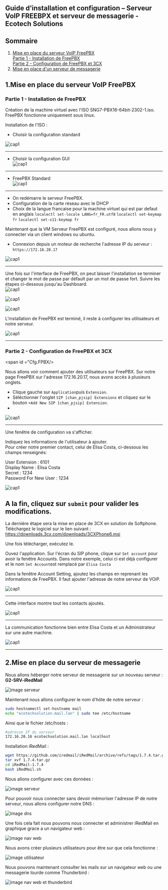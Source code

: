 ## Guide d’installation et configuration – Serveur VoIP FREEBPX et serveur de messagerie - Ecotech Solutions

## Sommaire

1. [Mise en place du serveur VoIP FreePBX](#FreePBX)  
     [Partie 1 - Installation de FreePBX](#Ins.FPBX)  
     [Partie 2 - Configuration de FreePBX et 3CX](#Cfg.FPBX)  
2. [Mise en place d'un serveur de messagerie](#messagerie)  


## 1.Mise en place du serveur VoIP FreePBX
<span id="FreePBS"/><span>

### Partie 1 - Installation de FreePBX
<span id="Ins.FPBX"/><span>
Création de la machine virtuel avec l'ISO SNG7-PBX16-64bit-2302-1.iso.
FreePBX fonctionne uniquement sous linux.

Installation de l'ISO :
- Choisir la configuration standard  


![cap1](/S06/Ressources/FreePBX/freePBX-01.png)

------------------------------------------------------------------------------------  

- Choisir la configuration GUI  
![cap1](/S06/Ressources/FreePBX/freePBX-02.png)

------------------------------------------------------------------------------------  

- FreePBX Standard  
![cap1](/S06/Ressources/FreePBX/freePBX-03.png)
------------------------------------------------------------------------------------  


- On redémarre le serveur FreePBX.
- Configuration de la carte réseau avec le DHCP
- Choix de la langue francaise pour la machine virtuel qui est par defaut en anglais
`localectl set-locale LANG=fr_FR.utf8`
`localectl set-keymap fr`
`localectl set-x11-keymap fr`

Maintenant que la VM Serveur FreePBX est configuré, nous allons nous y connecter via un client windows ou ubuntu.
- Connexion depuis un moteur de recherche l'adresse IP du serveur : `https://172.16.20.17`

![cap1](/S06/Ressources/FreePBX/freePBX-04.png)  

------------------------------------------------------------------------------------  

Une fois sur l'interface de FreePBX, on peut laisser l'installation se terminer et changer le mot de passe par défault par un mot de passe fort.
Suivre les étapes ci-dessous jusqu'au Dashboard.  
![cap1](/S06/Ressources/FreePBX/freePBX-05.png)  

![cap1](/S06/Ressources/FreePBX/freePBX-06.png)  

![cap1](/S06/Ressources/FreePBX/freePBX-07.png)  

L'installation de FreePBX est terminé, il reste à configurer les utilisateurs et notre serveur.  

![cap1](/S06/Ressources/FreePBX/freePBX-09.png)

------------------------------------------------------------------------------------
### Partie 2 - Configuration de FreePBX et 3CX
<span id ="Cfg.FPBX/><span>

Nous allons voir comment ajouter des utilisateurs sur FreePBX.
Sur notre page FreePBX sur l'adresse 172.16.20.17, nous avons accès à plusieurs onglets.
- Clique gauche sur `Application`puis `Extension`.
- Séléctionner l'onglet `SIP [chan_pjsip] Extensions` et cliquez sur le bouton `+Add New SIP [chan_pjsip] Extension`.
- 
![cap1](/S06/Ressources/FreePBX/freePBX-91.png)  

-------------------------------------------------------------------------------------
Une fenêtre de configuration va s'afficher.  

Indiquez les informations de l'utilisateur à ajouter.  
Pour créer notre premier contact, celui de Elisa Costa, ci-dessous les champs renseignés:  

User Extension : 6101  
Display Name : Elisa Costa  
Secret : 1234  
Password For New User : 1234  

![cap1](/S06/Ressources/FreePBX/freePBX-92.png)  

A la fin, cliquez sur `submit` pour valider les modifications.
------------------------------------------------------------------------------------
La dernière étape sera la mise en place de 3CX en solution de Softphone.
Téléchargez le logiciel sur le lien suivant : https://downloads.3cx.com/downloads/3CXPhone6.msi

Une fois télécharger, exécutez le.

Ouvez l'application. Sur l'écran du SIP phone, clique sur `Set account` pour avoir la fenêtre Accounts. Dans notre exemple, celui ci est déjà configurer et le nom `Set Account`est remplacé par `Elisa Costa`

Dans la fenêtre Account Setting, ajoutez les champs en reprenant les informations de FreePBX.
Il faut ajouter l'adresse de notre serveur de VOiP.  

![cap1](/S06/Ressources/FreePBX/3CX-02.png)

-----------------------------------------------------------------------------------

Cette interface montre tout les contacts ajoutés.  

![cap1](/S06/Ressources/FreePBX/3CX-03.png)

-----------------------------------------------------------------------------------
La communication fonctionne bien entre Elisa Costa et un Administrateur sur une autre machine.  

![cap1](/S06/Ressources/FreePBX/3CX-01.png)

------------------------------------------------------------------------------------
## 2.Mise en place du serveur de messagerie
<span id="messagerie"/><span>

Nous allons héberger notre serveur de messagerie sur un nouveau serveur : **G2-SRV-iRedMail**

![image serveur](/S06/Ressources/serveur_mail_proxmox.png)

Maintenant nous allons configurer le nom d'hôte de notre serveur :
```bash
sudo hostnamectl set-hostname mail
echo "ecotechsolution.mail.lan" | sudo tee /etc/hostname
```

Ainsi que le fichier /etc/hosts :
```bash
#adresse IP du serveur
172.16.20.16 ecotechsolution.mail.lan localhost
```

Installation iRedMail :
```bash
wget https://github.com/iredmail/iRedMail/archive/refs/tags/1.7.4.tar.gz
tar xvf 1.7.4.tar.gz
cd iRedMail-1.7.4
bash iRedMail.sh
```

Nous allons configurer avec ces données : 

![image serveur](/S06/Ressources/config_srv_mail.png)

Pour pouvoir nous connecter sans devoir mémoriser l'adresse IP de notre serveur, nous allons configurer notre DNS :

![image dns](/S06/Ressources/dns_serveur_mail.png)

Une fois cela fait nous pouvons nous connecter et administrer iRedMail en graphique grace a un navigateur web :

![image nav web](/S06/Ressources/admin_web_mail.png)

Nous avons créer plusieurs utilisateurs pour être sur que cela fonctionne :

![image utilisateur](/S06/Ressources/utilisateur_mail.png)

Nous pouvons maintenant consulter les mails sur un navigateur web ou une messagerie lourde comme Thunderbird : 

![image nav web et thunderbird](/S06/Ressources/mail_both.png)


